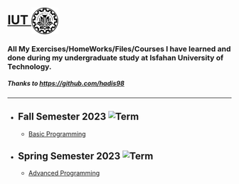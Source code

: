 # <a href="https://iut.ac.ir/">IUT </a> <img src="./IUT_logo.jpg" align="center" width="60"  title="Isfahan University Of Technology"> 


### All My Exercises/HomeWorks/Files/Courses I have learned and done during my undergraduate study at Isfahan University of Technology.
##### Thanks to https://github.com/hadis98
---
- ## **Fall Semester 2023** ![Term](https://img.shields.io/badge/Solar--Hijri-Mehr--1401-lightblue)
  - <a href="https://github.com/MahanBeidokhti/IUT/tree/main/0-Mabani">Basic Programming</a> 

- ## **Spring Semester 2023** ![Term](https://img.shields.io/badge/Solar--Hijri-Bahman--1401-lightblue)
  - <a href="https://github.com/MahanBeidokhti/IUT/tree/main/1-AP">Advanced Programming</a> 
